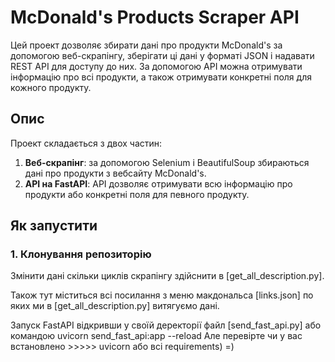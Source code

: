 # McDonald's Products Scraper API

Цей проект дозволяє збирати дані про продукти McDonald's за допомогою веб-скрапінгу, зберігати ці дані у форматі JSON і надавати REST API для доступу до них. За допомогою API можна отримувати інформацію про всі продукти, а також отримувати конкретні поля для кожного продукту.

## Опис

Проект складається з двох частин:
1. **Веб-скрапінг**: за допомогою Selenium і BeautifulSoup збираються дані про продукти з вебсайту McDonald's.
2. **API на FastAPI**: API дозволяє отримувати всю інформацію про продукти або конкретні поля для певного продукту.

## Як запустити

### 1. Клонування репозиторію

Змінити дані скільки циклів скрапінгу здійснити в [get_all_description.py].

Також тут міститься всі посилання з меню макдональса [links.json] по яких ми в [get_all_description.py] витягуємо дані.

Запуск FastAPI відкривши у своїй деректорії файл [send_fast_api.py] або командою uvicorn send_fast_api:app --reload 
Але перевірте чи у вас встановлено >>>>> uvicorn  або всі requirements) =)